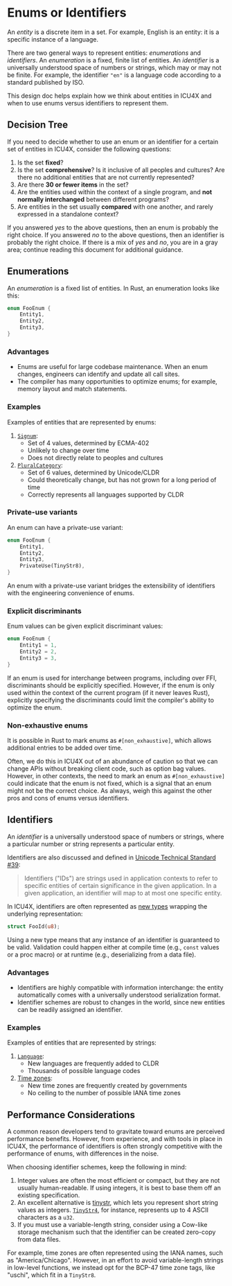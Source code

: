 Enums or Identifiers
====================

An *entity* is a discrete item in a set. For example, English is an entity: it is a specific instance of a language.

There are two general ways to represent entities: *enumerations* and *identifiers*. An *enumeration* is a fixed, finite list of entities. An *identifier* is a universally understood space of numbers or strings, which may or may not be finite. For example, the identifier `"en"` is a language code according to a standard published by ISO.

This design doc helps explain how we think about entities in ICU4X and when to use enums versus identifiers to represent them.

## Decision Tree

If you need to decide whether to use an enum or an identifier for a certain set of entities in ICU4X, consider the following questions:

1. Is the set **fixed**?
2. Is the set **comprehensive**? Is it inclusive of all peoples and cultures? Are there no additional entities that are not currently represented?
3. Are there **30 or fewer items** in the set?
4. Are the entities used within the context of a single program, and **not normally interchanged** between different programs?
5. Are entities in the set usually **compared** with one another, and rarely expressed in a standalone context?

If you answered *yes* to the above questions, then an enum is probably the right choice. If you answered *no* to the above questions, then an identifier is probably the right choice. If there is a mix of *yes* and *no*, you are in a gray area; continue reading this document for additional guidance.

## Enumerations

An *enumeration* is a fixed list of entities. In Rust, an enumeration looks like this:

```rust
enum FooEnum {
    Entity1,
    Entity2,
    Entity3,
}
```

### Advantages

- Enums are useful for large codebase maintenance. When an enum changes, engineers can identify and update all call sites.
- The compiler has many opportunities to optimize enums; for example, memory layout and match statements.

### Examples

Examples of entities that are represented by enums:

1. [`Signum`](https://unicode-org.github.io/icu4x/doc/fixed_decimal/signum/enum.Signum.html):
    - Set of 4 values, determined by ECMA-402
    - Unlikely to change over time
    - Does not directly relate to peoples and cultures
2. [`PluralCategory`](https://unicode-org.github.io/icu4x/doc/icu_plurals/enum.PluralCategory.html):
    - Set of 6 values, determined by Unicode/CLDR
    - Could theoretically change, but has not grown for a long period of time
    - Correctly represents all languages supported by CLDR

### Private-use variants

An enum can have a private-use variant:

```rust
enum FooEnum {
    Entity1,
    Entity2,
    Entity3,
    PrivateUse(TinyStr8),
}
```

An enum with a private-use variant bridges the extensibility of identifiers with the engineering convenience of enums.

### Explicit discriminants

Enum values can be given explicit discriminant values:

```rust
enum FooEnum {
    Entity1 = 1,
    Entity2 = 2,
    Entity3 = 3,
}
```

If an enum is used for interchange between programs, including over FFI, discriminants should be explicitly specified. However, if the enum is only used within the context of the current program (if it never leaves Rust), explicitly specifying the discriminants could limit the compiler's ability to optimize the enum.

### Non-exhaustive enums

It is possible in Rust to mark enums as `#[non_exhaustive]`, which allows additional entries to be added over time.

Often, we do this in ICU4X out of an abundance of caution so that we can change APIs without breaking client code, such as option bag values. However, in other contexts, the need to mark an enum as `#[non_exhaustive]` could indicate that the enum is not fixed, which is a signal that an enum might not be the correct choice. As always, weigh this against the other pros and cons of enums versus identifiers.

## Identifiers

An *identifier* is a universally understood space of numbers or strings, where a particular number or string represents a particular entity.

Identifiers are also discussed and defined in [Unicode Technical Standard #39](http://unicode.org/reports/tr39/):

> Identifiers ("IDs") are strings used in application contexts to refer to specific entities of certain significance in the given application. In a given application, an identifier will map to at most one specific entity.

In ICU4X, identifiers are often represented as [new types](https://doc.rust-lang.org/rust-by-example/generics/new_types.html) wrapping the underlying representation:

```rust
struct FooId(u8);
```

Using a new type means that any instance of an identifier is guaranteed to be valid. Validation could happen either at compile time (e.g., `const` values or a proc macro) or at runtime (e.g., deserializing from a data file).

### Advantages

- Identifiers are highly compatible with information interchange: the entity automatically comes with a universally understood serialization format.
- Identifier schemes are robust to changes in the world, since new entities can be readily assigned an identifier.

### Examples

Examples of entities that are represented by strings:

1. [`Language`](https://unicode-org.github.io/icu4x/doc/icu_locid/subtags/struct.Language.html):
    - New languages are frequently added to CLDR
    - Thousands of possible language codes
2. [Time zones](https://unicode-org.github.io/icu4x/doc/icu_datetime/date/trait.TimeZoneInput.html):
    - New time zones are frequently created by governments
    - No ceiling to the number of possible IANA time zones

## Performance Considerations

A common reason developers tend to gravitate toward enums are perceived performance benefits. However, from experience, and with tools in place in ICU4X, the performance of identifiers is often strongly competitive with the performance of enums, with differences in the noise.

When choosing identifier schemes, keep the following in mind:

1. Integer values are often the most efficient or compact, but they are not usually human-readable. If using integers, it is best to base them off an existing specification.
2. An excellent alternative is [tinystr](https://docs.rs/tinystr/0.4.10/tinystr/index.html), which lets you represent short string values as integers. [`TinyStr4`](https://docs.rs/tinystr/0.4.10/tinystr/struct.TinyStr4.html), for instance, represents up to 4 ASCII characters as a `u32`.
3. If you must use a variable-length string, consider using a Cow-like storage mechanism such that the identifier can be created zero-copy from data files.

For example, time zones are often represented using the IANA names, such as "America/Chicago". However, in an effort to avoid variable-length strings in low-level functions, we instead opt for the BCP-47 time zone tags, like "uschi", which fit in a `TinyStr8`.
